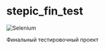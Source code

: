 # stepic_fin_test

![Selenium](https://img.shields.io/badge/-selenium-%43B02A?style=for-the-badge&logo=selenium&logoColor=white)

Финальный тестировочный проект
